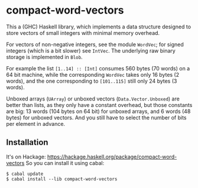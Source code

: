 
compact-word-vectors
====================

This a (GHC) Haskell library, which implements a data structure designed
to store vectors of small integers with minimal memory overhead.

For vectors of non-negative integers, see the module `WordVec`; for signed 
integers (which is a bit slower) see `IntVec`. The underlying raw binary storage
is implemented in `Blob`.

For example the list `[1..14] :: [Int]` consumes 560 bytes (70 words) on 
a 64 bit machine, while the corresponding `WordVec` takes only
16 bytes (2 words), and the one corresponding to `[101..115]` still only 
24 bytes (3 words).

Unboxed arrays (`UArray`) or unboxed vectors (`Data.Vector.Unboxed`)
are better than lists, as they only have a constant overhead, but those 
constants are big: 13 words (104 bytes on 64 bit) for unboxed arrays, 
and 6 words (48 bytes) for unboxed vectors. And you still have to select 
the number of bits per element in advance.

Installation
------------

It's on Hackage: https://hackage.haskell.org/package/compact-word-vectors
So you can install it using cabal:
```
$ cabal update
$ cabal install --lib compact-word-vectors
```
 